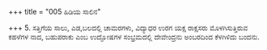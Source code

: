 +++
title = "005 ಹಿಡಿಯ ಸಾಲಿನ"

+++
5. ಸತ್ತಿಗೆಯ ಸಾಲು, ಎಡ,ಬಲದಲ್ಲಿ ಚಾಮರಗಳು, ವಿದ್ಯಾಧರ ಉರಗ ಯಕ್ಷ ರಾಕ್ಷಸರು ಮೊಳಗಿಸುತ್ತಿರುವ ಕಹಳೆಗಳ ನಾದ, ಬಹುಪರಾಕು ಎಂಬ ಉದ್ಘೋಷಗಳ ಸಂಭ್ರಮದಲ್ಲಿ ದೇವೇಂದ್ರನು ಅಂಬರದಿಂದ ಕೆಳಗಿಳಿದು ಬಂದನು.